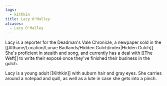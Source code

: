 ```yaml
---
tags:
  - kithkin
title: Lacy O'Malley
aliases:
  - Lacy O'Malley
---
```


Lacy is a reporter for the Deadman's Vale Chronicle, a newpaper sold in the [[Althane/Location/Lunae Badlands/Hidden Gulch/index|Hidden Gulch]]. She's proficient in stealth and song, and currently has a deal with [[The Weft]] to write their exposé once they've finished their business in the gulch.

Lacy is a young adult [[Kithkin]] with auburn hair and gray eyes. She carries around a notepad and quill, as well as a lute in case she gets into a pinch.